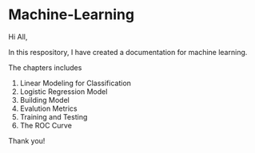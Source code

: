 # Machine-Learning
Hi All, 

In this respository, I have created a documentation for machine learning.

The chapters includes
1. Linear Modeling for Classification
2. Logistic Regression Model
3. Building Model
4. Evalution Metrics
5. Training and Testing
6. The ROC Curve

Thank you!
